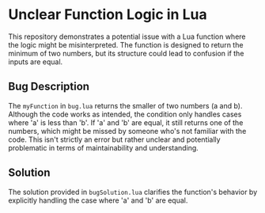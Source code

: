 # Unclear Function Logic in Lua

This repository demonstrates a potential issue with a Lua function where the logic might be misinterpreted. The function is designed to return the minimum of two numbers, but its structure could lead to confusion if the inputs are equal. 

## Bug Description

The `myFunction` in `bug.lua` returns the smaller of two numbers (a and b). Although the code works as intended, the condition only handles cases where 'a' is less than 'b'. If 'a' and 'b' are equal, it still returns one of the numbers, which might be missed by someone who's not familiar with the code. This isn't strictly an error but rather unclear and potentially problematic in terms of maintainability and understanding.

## Solution

The solution provided in `bugSolution.lua` clarifies the function's behavior by explicitly handling the case where 'a' and 'b' are equal.
